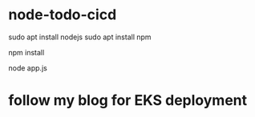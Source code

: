 # node-todo-cicd

sudo apt install nodejs
sudo apt install npm


npm install

node app.js

# follow my blog for EKS deployment


